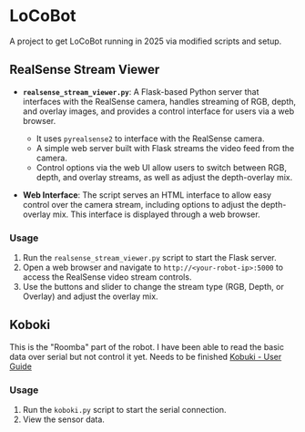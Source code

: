 # LoCoBot
A project to get LoCoBot running in 2025 via modified scripts and setup.

## RealSense Stream Viewer
- **`realsense_stream_viewer.py`**: A Flask-based Python server that interfaces with the RealSense camera, handles streaming of RGB, depth, and overlay images, and provides a control interface for users via a web browser.
  - It uses `pyrealsense2` to interface with the RealSense camera.
  - A simple web server built with Flask streams the video feed from the camera.
  - Control options via the web UI allow users to switch between RGB, depth, and overlay streams, as well as adjust the depth-overlay mix.
  
- **Web Interface**: The script serves an HTML interface to allow easy control over the camera stream, including options to adjust the depth-overlay mix. This interface is displayed through a web browser.

### Usage
1. Run the `realsense_stream_viewer.py` script to start the Flask server.
2. Open a web browser and navigate to `http://<your-robot-ip>:5000` to access the RealSense video stream controls.
3. Use the buttons and slider to change the stream type (RGB, Depth, or Overlay) and adjust the overlay mix.

## Koboki
This is the "Roomba" part of the robot. I have been able to read the basic data over serial but not control it yet.
Needs to be finished [Kobuki - User Guide](docs/Kobuki%20-%20User%20Guide.pdf)

### Usage
1. Run the `koboki.py` script to start the serial connection.
2. View the sensor data.